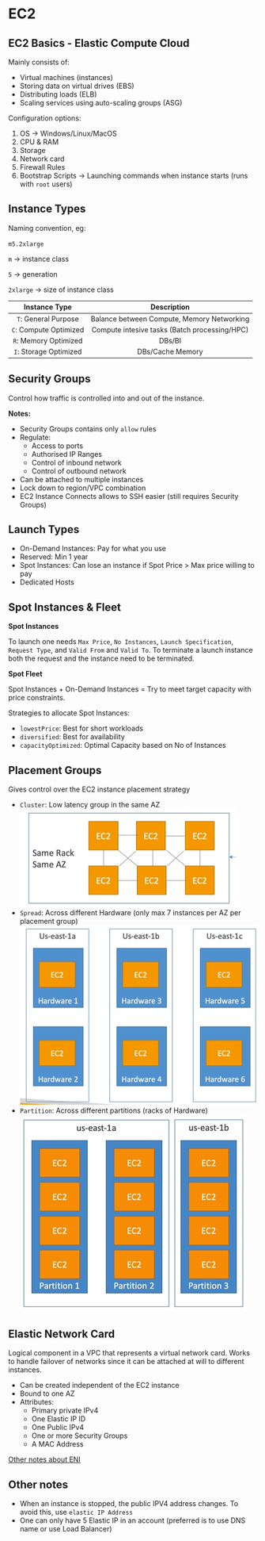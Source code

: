 # EC2

## EC2 Basics - Elastic Compute Cloud
Mainly consists of:
* Virtual machines (instances)
* Storing data on virtual drives (EBS)
* Distributing loads (ELB)
* Scaling services using auto-scaling groups (ASG)

Configuration options:
1. OS -> Windows/Linux/MacOS
2. CPU & RAM
3. Storage
4. Network card
5. Firewall Rules
6. Bootstrap Scripts -> Launching commands when instance starts (runs with `root` users)

## Instance Types
Naming convention, eg:

`m5.2xlarge`

`m` -> instance class

`5` -> generation

`2xlarge` -> size of instance class

| Instance Type | Description |
| :-: | :-: |
| `T`: General Purpose | Balance between Compute, Memory Networking |
| `C`: Compute Optimized | Compute intesive tasks (Batch processing/HPC) |
| `R`: Memory Optimized | DBs/BI |
| `I`: Storage Optimized | DBs/Cache Memory |

## Security Groups
Control how traffic is controlled into and out of the instance.

**Notes:**

* Security Groups contains only `allow` rules
* Regulate:
    * Access to ports
    * Authorised IP Ranges
    * Control of inbound network
    * Control of outbound network
* Can be attached to multiple instances
* Lock down to region/VPC combination
* EC2 Instance Connects allows to SSH easier (still requires Security Groups)

## Launch Types
* On-Demand Instances: Pay for what you use
* Reserved: Min 1 year
* Spot Instances: Can lose an instance if Spot Price > Max price willing to pay
* Dedicated Hosts

## Spot Instances & Fleet
**Spot Instances**

To launch one needs `Max Price`, `No Instances`, `Launch Specification`, `Request Type`, and `Valid From` and `Valid To`. To terminate a launch instance both the request and the instance need to be terminated.

**Spot Fleet**

Spot Instances + On-Demand Instances = Try to meet target capacity with price constraints.

Strategies to allocate Spot Instances:
* `lowestPrice`: Best for short workloads
* `diversified`: Best for availability
* `capacityOptimized`: Optimal Capacity based on No of Instances

## Placement Groups
Gives control over the EC2 instance placement strategy
* `Cluster`: Low latency group in the same AZ
    ![placement_group_cluster](/images/placement_group_cluster.png)
* `Spread`: Across different Hardware (only max 7 instances per AZ per placement group)
    ![placement_group_spread](/images/placement_group_spread.png)
* `Partition`: Across different partitions (racks of Hardware)
    ![placement_group_partition](/images/placement_group_partition.png)

## Elastic Network Card
Logical component in a VPC that represents a virtual network card. Works to handle failover of networks since it can be attached at will to different instances.

* Can be created independent of the EC2 instance
* Bound to one AZ
* Attributes:
    * Primary private IPv4
    * One Elastic IP ID
    * One Public IPv4
    * One or more Security Groups
    * A MAC Address

[Other notes about ENI](https://aws.amazon.com/blogs/aws/new-elastic-network-interfaces-in-the-virtual-private-cloud/)

## Other notes
* When an instance is stopped, the public IPV4 address changes. To avoid this, use `elastic IP Address`
* One can only have 5 Elastic IP in an account (preferred is to use DNS name or use Load Balancer)

